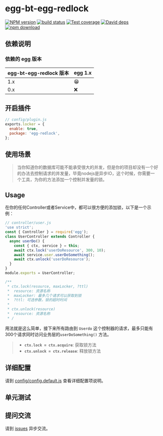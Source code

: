 # egg-bt-egg-redlock

[![NPM version][npm-image]][npm-url]
[![build status][travis-image]][travis-url]
[![Test coverage][codecov-image]][codecov-url]
[![David deps][david-image]][david-url]
[![npm download][download-image]][download-url]

[npm-image]: https://img.shields.io/npm/v/egg-bt-egg-redlock.svg?style=flat-square
[npm-url]: https://npmjs.org/package/egg-bt-egg-redlock
[travis-image]: https://img.shields.io/travis/eggjs/egg-bt-egg-redlock.svg?style=flat-square
[travis-url]: https://travis-ci.org/eggjs/egg-bt-egg-redlock
[codecov-image]: https://img.shields.io/codecov/c/github/eggjs/egg-bt-egg-redlock.svg?style=flat-square
[codecov-url]: https://codecov.io/github/eggjs/egg-bt-egg-redlock?branch=master
[david-image]: https://img.shields.io/david/eggjs/egg-bt-egg-redlock.svg?style=flat-square
[david-url]: https://david-dm.org/eggjs/egg-bt-egg-redlock
[snyk-url]: https://snyk.io/test/npm/egg-bt-egg-redlock
[download-image]: https://img.shields.io/npm/dm/egg-bt-egg-redlock.svg?style=flat-square
[download-url]: https://npmjs.org/package/egg-bt-egg-redlock

<!--
Description here.
-->

## 依赖说明

### 依赖的 egg 版本

egg-bt-egg-redlock 版本 | egg 1.x
--- | ---
1.x | 😁
0.x | ❌


## 开启插件

```js
// config/plugin.js
exports.locker = {
  enable: true,
  package: 'egg-redlock',
};
```

## 使用场景

> 当你知道你的数据库可能不能承受很大的并发，但是你的项目却没有一个好的办法去控制请求的并发量，毕竟nodejs是异步IO，这个时候，你需要一个工具，为你的方法添加一个控制并发量的锁。

## Usage

在你的任何Controller或者Service中，都可以很方便的添加锁，以下是一个示例：

```js
// controller/user.js
'use strict';
const { Controller } = require('egg');
class UserController extends Controller {
  async userDo() {
    const { ctx, service } = this;
    await ctx.lock('userDoResource', 300, 10);
    await service.user.userDoSomething();
    await ctx.unlock('userDoResource');
  }
}
module.exports = UserController;

/**
 * ctx.lock(resource, maxLocker, ?ttl)
 *  resource: 资源名称
 *  maxLocker: 最多几个请求可以获取到锁
 *  ?ttl: 可选参数，锁的超时时间
 * 
 * ctx.unlock(resource)
 *  resource: 资源名称
 * /
```

用法就是这么简单，接下来所有路由到 `Userdo` 这个控制器的请求，最多只能有300个请求同时访问业务层的`userDoSomething()` 方法。

> - **`ctx.lock = ctx.acquire`**: 获取锁方法
> - **`ctx.unlock = ctx.release`**: 释放锁方法

## 详细配置

请到 [config/config.default.js](config/config.default.js) 查看详细配置项说明。

## 单元测试

<!-- 描述如何在单元测试中使用此插件，例如 schedule 如何触发。无则省略。-->

## 提问交流

请到 [issues](https://github.com/pdf0824/egg-redlock/issues) 异步交流。

